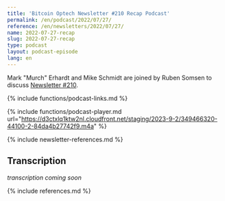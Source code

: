 ```yaml
---
title: 'Bitcoin Optech Newsletter #210 Recap Podcast'
permalink: /en/podcast/2022/07/27/
reference: /en/newsletters/2022/07/27/
name: 2022-07-27-recap
slug: 2022-07-27-recap
type: podcast
layout: podcast-episode
lang: en
---
```

Mark "Murch" Erhardt and Mike Schmidt are joined by Ruben Somsen to discuss [Newsletter #210]({{page.reference}}).

{% include functions/podcast-links.md %}

{% include functions/podcast-player.md url="https://d3ctxlq1ktw2nl.cloudfront.net/staging/2023-9-2/349466320-44100-2-84da4b27742f9.m4a" %}

{% include newsletter-references.md %}

## Transcription

_transcription coming soon_

{% include references.md %}
